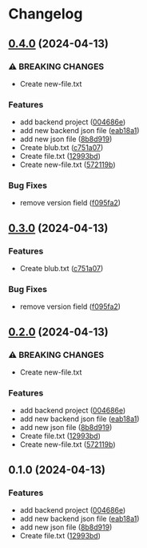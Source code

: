 # Changelog

## [0.4.0](https://github.com/chwun/release-please-test/compare/v0.3.0...v0.4.0) (2024-04-13)


### ⚠ BREAKING CHANGES

* Create new-file.txt

### Features

* add backend project ([004686e](https://github.com/chwun/release-please-test/commit/004686e3c03df59a33e1813cd9840a81d7133db8))
* add new backend json file ([eab18a1](https://github.com/chwun/release-please-test/commit/eab18a144ceaa8f233b04102720b4022ab41cc0b))
* add new json file ([8b8d919](https://github.com/chwun/release-please-test/commit/8b8d919a223ff0209bafd4446c90eb77b8ca6ee8))
* Create blub.txt ([c751a07](https://github.com/chwun/release-please-test/commit/c751a07ac2f15b910f51f07aaf6396c983e3b572))
* Create file.txt ([12993bd](https://github.com/chwun/release-please-test/commit/12993bdb1fd0857584d4baa19458b2ce1ba0f512))
* Create new-file.txt ([572119b](https://github.com/chwun/release-please-test/commit/572119b141711c010d69c5e470abdc03e8b7fdc8))


### Bug Fixes

* remove version field ([f095fa2](https://github.com/chwun/release-please-test/commit/f095fa27031a80c3eb08fc78d4883a42dbf811e1))

## [0.3.0](https://github.com/chwun/release-please-test/compare/v0.2.0...v0.3.0) (2024-04-13)


### Features

* Create blub.txt ([c751a07](https://github.com/chwun/release-please-test/commit/c751a07ac2f15b910f51f07aaf6396c983e3b572))


### Bug Fixes

* remove version field ([f095fa2](https://github.com/chwun/release-please-test/commit/f095fa27031a80c3eb08fc78d4883a42dbf811e1))

## [0.2.0](https://github.com/chwun/release-please-test/compare/v0.1.0...v0.2.0) (2024-04-13)


### ⚠ BREAKING CHANGES

* Create new-file.txt

### Features

* add backend project ([004686e](https://github.com/chwun/release-please-test/commit/004686e3c03df59a33e1813cd9840a81d7133db8))
* add new backend json file ([eab18a1](https://github.com/chwun/release-please-test/commit/eab18a144ceaa8f233b04102720b4022ab41cc0b))
* add new json file ([8b8d919](https://github.com/chwun/release-please-test/commit/8b8d919a223ff0209bafd4446c90eb77b8ca6ee8))
* Create file.txt ([12993bd](https://github.com/chwun/release-please-test/commit/12993bdb1fd0857584d4baa19458b2ce1ba0f512))
* Create new-file.txt ([572119b](https://github.com/chwun/release-please-test/commit/572119b141711c010d69c5e470abdc03e8b7fdc8))

## 0.1.0 (2024-04-13)


### Features

* add backend project ([004686e](https://github.com/chwun/release-please-test/commit/004686e3c03df59a33e1813cd9840a81d7133db8))
* add new backend json file ([eab18a1](https://github.com/chwun/release-please-test/commit/eab18a144ceaa8f233b04102720b4022ab41cc0b))
* add new json file ([8b8d919](https://github.com/chwun/release-please-test/commit/8b8d919a223ff0209bafd4446c90eb77b8ca6ee8))
* Create file.txt ([12993bd](https://github.com/chwun/release-please-test/commit/12993bdb1fd0857584d4baa19458b2ce1ba0f512))
